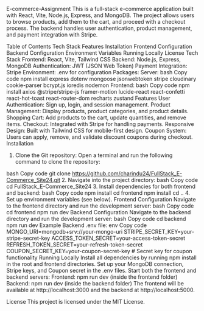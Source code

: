 E-commerce-Assignment
This is a full-stack e-commerce application built with React, Vite, Node.js, Express, and MongoDB. The project allows users to browse products, add them to the cart, and proceed with a checkout process. The backend handles user authentication, product management, and payment integration with Stripe.

Table of Contents
Tech Stack
Features
Installation
Frontend Configuration
Backend Configuration
Environment Variables
Running Locally
License
Tech Stack
Frontend: React, Vite, Tailwind CSS
Backend: Node.js, Express, MongoDB
Authentication: JWT (JSON Web Token)
Payment Integration: Stripe
Environment: .env for configuration
Packages:
Server:
bash
Copy code
npm install express dotenv mongoose jsonwebtoken stripe cloudinary cookie-parser bcrypt.js ioredis nodemon
Frontend:
bash
Copy code
npm install axios @stripe/stripe-js framer-motion lucide-react react-confetti react-hot-toast react-router-dom recharts zustand
Features
User Authentication: Sign up, login, and session management.
Product Management: Display products, product categories, and product details.
Shopping Cart: Add products to the cart, update quantities, and remove items.
Checkout: Integrated with Stripe for handling payments.
Responsive Design: Built with Tailwind CSS for mobile-first design.
Coupon System: Users can apply, remove, and validate discount coupons during checkout.
Installation
1. Clone the Git repository:
Open a terminal and run the following command to clone the repository:

bash
Copy code
git clone https://github.com/charindu24/FullStack_E-Commerce_Site24.git
2. Navigate into the project directory:
bash
Copy code
cd FullStack_E-Commerce_Site24
3. Install dependencies for both frontend and backend:
bash
Copy code
npm install
cd frontend
npm install
cd ..
4. Set up environment variables (see below).
Frontend Configuration
Navigate to the frontend directory and run the development server:
bash
Copy code
cd frontend
npm run dev
Backend Configuration
Navigate to the backend directory and run the development server:
bash
Copy code
cd backend
npm run dev
Example Backend .env file:
env
Copy code
MONGO_URI=mongodb+srv://your-mongo-uri
STRIPE_SECRET_KEY=your-stripe-secret-key
ACCESS_TOKEN_SECRET=your-access-token-secret
REFRESH_TOKEN_SECRET=your-refresh-token-secret
COUPON_SECRET_KEY=your-coupon-secret-key  # Secret key for coupon functionality
Running Locally
Install all dependencies by running npm install in the root and frontend directories.
Set up your MongoDB connection, Stripe keys, and Coupon secret in the .env files.
Start both the frontend and backend servers:
Frontend: npm run dev (inside the frontend folder)
Backend: npm run dev (inside the backend folder)
The frontend will be available at http://localhost:3000 and the backend at http://localhost:5000.

License
This project is licensed under the MIT License.

